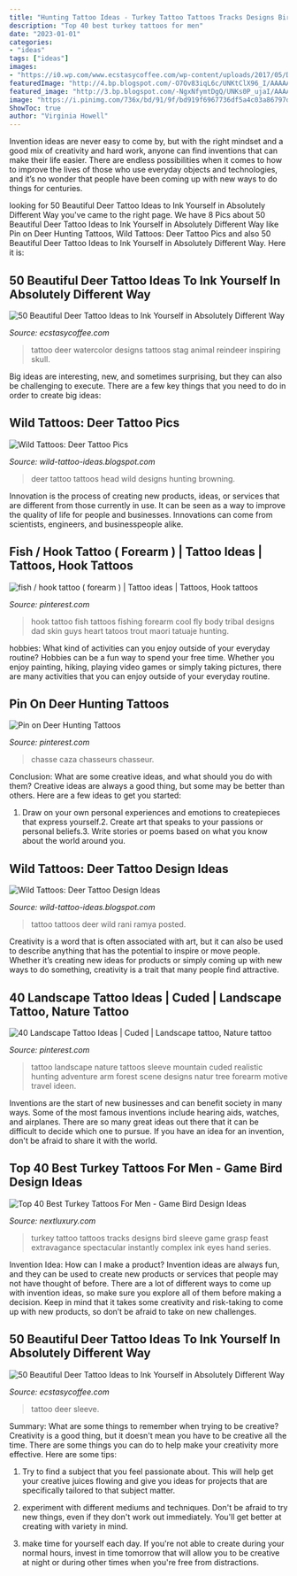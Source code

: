 ```yaml
---
title: "Hunting Tattoo Ideas - Turkey Tattoo Tattoos Tracks Designs Bird Sleeve Game Grasp Feast Extravagance Spectacular Instantly Complex Ink Eyes Hand Series"
description: "Top 40 best turkey tattoos for men"
date: "2023-01-01"
categories:
- "ideas"
tags: ["ideas"]
images:
- "https://i0.wp.com/www.ecstasycoffee.com/wp-content/uploads/2017/05/Deer-and-bieds-sleeve-tattoo.jpg?resize=600%2C712"
featuredImage: "http://4.bp.blogspot.com/-O7Ov83iqL6c/UNKtClX96_I/AAAAAAAATfU/u6HZZA-QjvU/s1600/deer_head_tattoo.JPG"
featured_image: "http://3.bp.blogspot.com/-NgxNfymtDgQ/UNKs0P_ujaI/AAAAAAAATd4/1CbBpDfKAFo/s1600/deer-tattoo-39859.jpg"
image: "https://i.pinimg.com/736x/bd/91/9f/bd919f6967736df5a4c03a86797de789--fish-hook-tattoo-hook-tattoos.jpg?b=t"
ShowToc: true
author: "Virginia Howell"
---
```



Invention ideas are never easy to come by, but with the right mindset and a good mix of creativity and hard work, anyone can find inventions that can make their life easier. There are endless possibilities when it comes to how to improve the lives of those who use everyday objects and technologies, and it’s no wonder that people have been coming up with new ways to do things for centuries.

	

		
looking for 50 Beautiful Deer Tattoo Ideas to Ink Yourself in Absolutely Different Way you've came to the right page. We have 8 Pics about 50 Beautiful Deer Tattoo Ideas to Ink Yourself in Absolutely Different Way like Pin on Deer Hunting Tattoos, Wild Tattoos: Deer Tattoo Pics and also 50 Beautiful Deer Tattoo Ideas to Ink Yourself in Absolutely Different Way. Here it is:
		
    
## 50 Beautiful Deer Tattoo Ideas To Ink Yourself In Absolutely Different Way

<img loading=lazy src="https://i1.wp.com/www.ecstasycoffee.com/wp-content/uploads/2017/05/Watercolor-deer-tattoo.jpg?resize=600%2C1093" onerror="this.onerror=null;this.src='https://tse4.mm.bing.net/th?id=OIP.2z2pbVYM94UqrCucyU7i-QHaNf&amp;pid=15.1';" alt="50 Beautiful Deer Tattoo Ideas to Ink Yourself in Absolutely Different Way">

_Source: ecstasycoffee.com_

>tattoo deer watercolor designs tattoos stag animal reindeer inspiring skull. 

	

Big ideas are interesting, new, and sometimes surprising, but they can also be challenging to execute. There are a few key things that you need to do in order to create big ideas:

    
## Wild Tattoos: Deer Tattoo Pics

<img loading=lazy src="http://4.bp.blogspot.com/-O7Ov83iqL6c/UNKtClX96_I/AAAAAAAATfU/u6HZZA-QjvU/s1600/deer_head_tattoo.JPG" onerror="this.onerror=null;this.src='https://tse1.mm.bing.net/th?id=OIP.fFgqUyk75fZ5l7WhqsD6_AHaJ4&amp;pid=15.1';" alt="Wild Tattoos: Deer Tattoo Pics">

_Source: wild-tattoo-ideas.blogspot.com_

>deer tattoo tattoos head wild designs hunting browning. 

	

Innovation is the process of creating new products, ideas, or services that are different from those currently in use. It can be seen as a way to improve the quality of life for people and businesses. Innovations can come from scientists, engineers, and businesspeople alike.

    
## Fish / Hook Tattoo ( Forearm ) | Tattoo Ideas | Tattoos, Hook Tattoos

<img loading=lazy src="https://i.pinimg.com/736x/bd/91/9f/bd919f6967736df5a4c03a86797de789--fish-hook-tattoo-hook-tattoos.jpg?b=t" onerror="this.onerror=null;this.src='https://tse3.mm.bing.net/th?id=OIP.VJu67TkhQ_54nriYLMymSAHaJ3&amp;pid=15.1';" alt="fish / hook tattoo ( forearm ) | Tattoo ideas | Tattoos, Hook tattoos">

_Source: pinterest.com_

>hook tattoo fish tattoos fishing forearm cool fly body tribal designs dad skin guys heart tatoos trout maori tatuaje hunting. 

	

hobbies: What kind of activities can you enjoy outside of your everyday routine?
Hobbies can be a fun way to spend your free time. Whether you enjoy painting, hiking, playing video games or simply taking pictures, there are many activities that you can enjoy outside of your everyday routine.

    
## Pin On Deer Hunting Tattoos

<img loading=lazy src="https://i.pinimg.com/736x/fe/d8/a8/fed8a87d7590013020fc17a056563c23.jpg" onerror="this.onerror=null;this.src='https://tse1.mm.bing.net/th?id=OIP.0wjjhgjflnjbDYaLHpVyQgHaHa&amp;pid=15.1';" alt="Pin on Deer Hunting Tattoos">

_Source: pinterest.com_

>chasse caza chasseurs chasseur. 

	

Conclusion: What are some creative ideas, and what should you do with them?
Creative ideas are always a good thing, but some may be better than others. Here are a few ideas to get you started: 
1. Draw on your own personal experiences and emotions to createpieces that express yourself.2. Create art that speaks to your passions or personal beliefs.3. Write stories or poems based on what you know about the world around you.
    
## Wild Tattoos: Deer Tattoo Design Ideas

<img loading=lazy src="http://3.bp.blogspot.com/-NgxNfymtDgQ/UNKs0P_ujaI/AAAAAAAATd4/1CbBpDfKAFo/s1600/deer-tattoo-39859.jpg" onerror="this.onerror=null;this.src='https://tse3.mm.bing.net/th?id=OIP.mZoSvzNBfKexeUTOJia3HQHaNL&amp;pid=15.1';" alt="Wild Tattoos: Deer Tattoo Design Ideas">

_Source: wild-tattoo-ideas.blogspot.com_

>tattoo tattoos deer wild rani ramya posted. 

	

Creativity is a word that is often associated with art, but it can also be used to describe anything that has the potential to inspire or move people. Whether it’s creating new ideas for products or simply coming up with new ways to do something, creativity is a trait that many people find attractive.

    
## 40 Landscape Tattoo Ideas | Cuded | Landscape Tattoo, Nature Tattoo

<img loading=lazy src="https://i.pinimg.com/736x/61/a6/54/61a654c13828187a7ea48c1f39870a1f.jpg" onerror="this.onerror=null;this.src='https://tse4.mm.bing.net/th?id=OIP.eM1sWi0Wr75APgjpFYXPdwHaJx&amp;pid=15.1';" alt="40 Landscape Tattoo Ideas | Cuded | Landscape tattoo, Nature tattoo">

_Source: pinterest.com_

>tattoo landscape nature tattoos sleeve mountain cuded realistic hunting adventure arm forest scene designs natur tree forearm motive travel ideen. 

	

Inventions are the start of new businesses and can benefit society in many ways. Some of the most famous inventions include hearing aids, watches, and airplanes. There are so many great ideas out there that it can be difficult to decide which one to pursue. If you have an idea for an invention, don't be afraid to share it with the world.

    
## Top 40 Best Turkey Tattoos For Men - Game Bird Design Ideas

<img loading=lazy src="http://nextluxury.com/wp-content/uploads/guys-3d-realistic-turkey-sleeve-tattoos.jpg" onerror="this.onerror=null;this.src='https://tse1.mm.bing.net/th?id=OIP.cDEe6lwpWHbPoA-VVi8_rgHaFj&amp;pid=15.1';" alt="Top 40 Best Turkey Tattoos For Men - Game Bird Design Ideas">

_Source: nextluxury.com_

>turkey tattoo tattoos tracks designs bird sleeve game grasp feast extravagance spectacular instantly complex ink eyes hand series. 

	

Invention Idea: How can I make a product?
Invention ideas are always fun, and they can be used to create new products or services that people may not have thought of before. There are a lot of different ways to come up with invention ideas, so make sure you explore all of them before making a decision. Keep in mind that it takes some creativity and risk-taking to come up with new products, so don’t be afraid to take on new challenges.

    
## 50 Beautiful Deer Tattoo Ideas To Ink Yourself In Absolutely Different Way

<img loading=lazy src="https://i0.wp.com/www.ecstasycoffee.com/wp-content/uploads/2017/05/Deer-and-bieds-sleeve-tattoo.jpg?resize=600%2C712" onerror="this.onerror=null;this.src='https://tse1.mm.bing.net/th?id=OIP.w0U6jo1DRrl4Tc_JtpHrBAHaIy&amp;pid=15.1';" alt="50 Beautiful Deer Tattoo Ideas to Ink Yourself in Absolutely Different Way">

_Source: ecstasycoffee.com_

>tattoo deer sleeve. 

	

Summary: What are some things to remember when trying to be creative?
Creativity is a good thing, but it doesn't mean you have to be creative all the time. There are some things you can do to help make your creativity more effective. Here are some tips:
1. Try to find a subject that you feel passionate about. This will help get your creative juices flowing and give you ideas for projects that are specifically tailored to that subject matter.

2. experiment with different mediums and techniques. Don't be afraid to try new things, even if they don't work out immediately. You'll get better at creating with variety in mind.

3. make time for yourself each day. If you're not able to create during your normal hours, invest in time tomorrow that will allow you to be creative at night or during other times when you're free from distractions.

